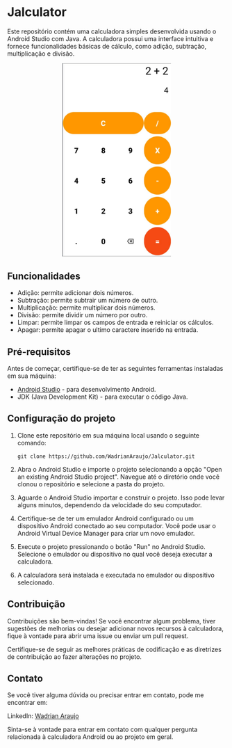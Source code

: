 # Jalculator

Este repositório contém uma calculadora simples desenvolvida usando o Android Studio com Java. A calculadora possui uma interface intuitiva e fornece funcionalidades básicas de cálculo, como adição, subtração, multiplicação e divisão.

<p align="center">
  <img src="https://github.com/WadrianAraujo/WadrianAraujo/blob/355a4f498fc2bbcd71a548e0d9c1867aee696645/ImagesForReadMe/Jalculator/JalculatorHome.jpg" width="250">
</p>

## Funcionalidades

- Adição: permite adicionar dois números.
- Subtração: permite subtrair um número de outro.
- Multiplicação: permite multiplicar dois números.
- Divisão: permite dividir um número por outro.
- Limpar: permite limpar os campos de entrada e reiniciar os cálculos.
- Apagar: permite apagar o ultimo caractere inserido na entrada.

## Pré-requisitos

Antes de começar, certifique-se de ter as seguintes ferramentas instaladas em sua máquina:

- [Android Studio](https://developer.android.com/studio) - para desenvolvimento Android.
- JDK (Java Development Kit) - para executar o código Java.

## Configuração do projeto

1. Clone este repositório em sua máquina local usando o seguinte comando:

   ```
   git clone https://github.com/WadrianAraujo/Jalculator.git
   ```

2. Abra o Android Studio e importe o projeto selecionando a opção "Open an existing Android Studio project". Navegue até o diretório onde você clonou o repositório e selecione a pasta do projeto.

3. Aguarde o Android Studio importar e construir o projeto. Isso pode levar alguns minutos, dependendo da velocidade do seu computador.

4. Certifique-se de ter um emulador Android configurado ou um dispositivo Android conectado ao seu computador. Você pode usar o Android Virtual Device Manager para criar um novo emulador.

5. Execute o projeto pressionando o botão "Run" no Android Studio. Selecione o emulador ou dispositivo no qual você deseja executar a calculadora.

6. A calculadora será instalada e executada no emulador ou dispositivo selecionado.

## Contribuição

Contribuições são bem-vindas! Se você encontrar algum problema, tiver sugestões de melhorias ou desejar adicionar novos recursos à calculadora, fique à vontade para abrir uma issue ou enviar um pull request.

Certifique-se de seguir as melhores práticas de codificação e as diretrizes de contribuição ao fazer alterações no projeto.

## Contato

Se você tiver alguma dúvida ou precisar entrar em contato, pode me encontrar em:

LinkedIn: [Wadrian Araujo](https://www.linkedin.com/in/wadrian-araujo)

Sinta-se à vontade para entrar em contato com qualquer pergunta relacionada à calculadora Android ou ao projeto em geral.
